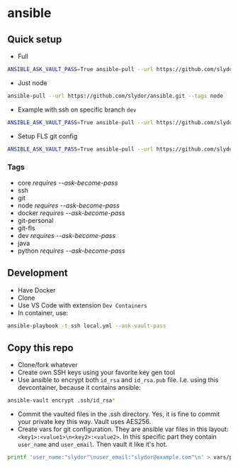 # ansible

## Quick setup

- Full

```sh
ANSIBLE_ASK_VAULT_PASS=True ansible-pull --url https://github.com/slydor/ansible.git --ask-become-pass
```

- Just node

```sh
ansible-pull --url https://github.com/slydor/ansible.git --tags node
```

- Example with ssh on specific branch `dev`

```sh
ANSIBLE_ASK_VAULT_PASS=True ansible-pull --url https://github.com/slydor/ansible.git --tags ssh --checkout dev
```

- Setup FLS git config

```sh
ANSIBLE_ASK_VAULT_PASS=True ansible-pull --url https://github.com/slydor/ansible.git --tags git-fls
```

### Tags

- core _requires --ask-become-pass_
- ssh
- git
- node _requires --ask-become-pass_
- docker _requires --ask-become-pass_
- git-personal
- git-fls
- dev _requires --ask-become-pass_
- java
- python _requires --ask-become-pass_

## Development

- Have Docker
- Clone
- Use VS Code with extension `Dev Containers`
- In container, use:

```sh
ansible-playbook -t ssh local.yml --ask-vault-pass
```

## Copy this repo

- Clone/fork whatever
- Create own SSH keys using your favorite key gen tool
- Use ansible to encrypt both `id_rsa` and `id_rsa.pub` file. I.e. using this devcontainer, because it contains ansible:

```sh
ansible-vault encrypt .ssh/id_rsa*
```

- Commit the vaulted files in the .ssh directory. Yes, it is fine to commit your private key this way. Vault uses AES256.
- Create vars for git configuration. They are ansible var files in this layout: `<key1>:<value1>\n<key2>:<value2>`. In this specific part they contain `user_name` and `user_email`. Then vault it like it's hot.

```sh
printf 'user_name:"slydor"\nuser_email:"slydor@example.com"\n' > vars/personal-git.yml && ansible-vault encrypt vars/personal-git.yml
```
